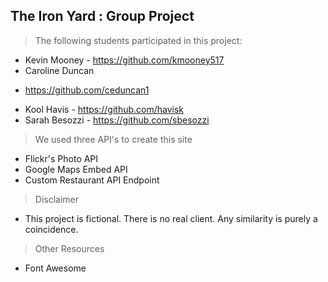 ## The Iron Yard : Group Project

> The following students participated in this project:

* Kevin Mooney - https://github.com/kmooney517
* Caroline Duncan
 - https://github.com/ceduncan1
* Kool Havis - https://github.com/havisk
* Sarah Besozzi - https://github.com/sbesozzi

> We used three API's to create this site

* Flickr's Photo API
* Google Maps Embed API
* Custom Restaurant API Endpoint

> Disclaimer

* This project is fictional. There is no real client. Any similarity is purely a coincidence.

> Other Resources

* Font Awesome